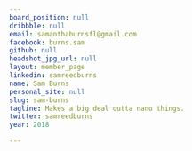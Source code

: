 ```yaml
---
board_position: null
dribbble: null
email: samanthaburnsfl@gmail.com
facebook: burns.sam
github: null
headshot_jpg_url: null
layout: member_page
linkedin: samreedburns
name: Sam Burns
personal_site: null
slug: sam-burns
tagline: Makes a big deal outta nano things.
twitter: samreedburns
year: 2018

---
```

